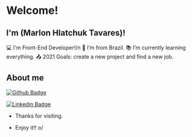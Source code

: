 # Welcome!

## I'm (Marlon Hlatchuk Tavares)!


:computer: I'm Front-End Developer!/n
:house_with_garden: I’m from Brazil.
:books: I’m currently learning everything.
:outbox_tray: 2021 Goals: create a new project and find a new job.

 
## About me

[![Github Badge](https://img.shields.io/badge/-Github-000?style=flat-square&logo=Github&logoColor=white&link=https://github.com/marlon-tavares)](https://github.com/marlon-tavares)

[![Linkedin Badge](https://img.shields.io/badge/-LinkedIn-blue?style=flat-square&logo=Linkedin&logoColor=white&link=https://www.linkedin.com/in/marlon-tavares/)]( https://www.linkedin.com/in/marlon-tavares/)

- Thanks for visiting.

- Enjoy it!! o/
